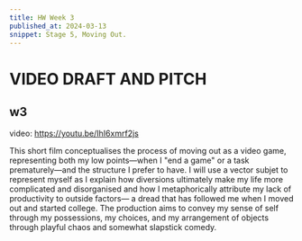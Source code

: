 ```yaml
---
title: HW Week 3
published_at: 2024-03-13
snippet: Stage 5, Moving Out.
---
```



# VIDEO DRAFT AND PITCH

## w3
 video: https://youtu.be/IhI6xmrf2js

This short film conceptualises the process of moving out as a video game, representing both my low points—when I "end a game" or a task prematurely—and the structure I prefer to have. I will use a vector subjet to represent myself as I explain how diversions ultimately make my life more complicated and disorganised and how I metaphorically attribute my lack of productivity to outside factors— a dread that has followed me when I moved out and started college. The production aims to convey my sense of self through my possessions, my choices, and my arrangement of objects through playful chaos and somewhat slapstick comedy.
